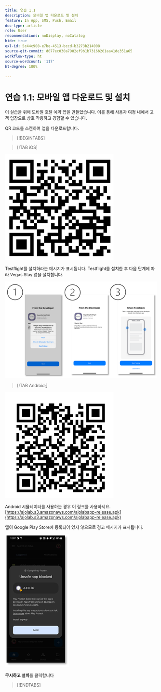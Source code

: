 ```yaml
---
title: 연습 1.1
description: 모바일 앱 다운로드 및 설치
feature: In App, SMS, Push, Email
doc-type: article
role: User
recommendations: noDisplay, noCatalog
hide: true
exl-id: 5c44c908-e7be-4513-bccd-b3273b214008
source-git-commit: d077ec030a7982ef9b1b7316b201aa41de351a65
workflow-type: ht
source-wordcount: '117'
ht-degree: 100%

---
```


# 연습 1.1: 모바일 앱 다운로드 및 설치

이 실습을 위해 모바일 호텔 예약 앱을 만들었습니다. 이를 통해 사용자 여정 내에서 고객 입장으로 상호 작용하고 경험할 수 있습니다. 

QR 코드를 스캔하여 앱을 다운로드합니다.

>[!BEGINTABS]

>[!TAB iOS]

![iOS용 QR 코드](/help/assets/lab731-ios-qr-code.png)

Testflight를 설치하라는 메시지가 표시됩니다. Testflight를 설치한 후 다음 단계에 따라 Vegas Stay 앱을 설치합니다.

![iOS 설치 단계](/help/assets/lab731-install-ios.png)

>[!TAB Android;]

![Android용 QR 코드](/help/assets/lab731-android-qr-code.png)

Android 시뮬레이터를 사용하는 경우 이 링크를 사용하세요. [https://ajolab.s3.amazonaws.com/ajolabapp-release.apk](https://ajolab.s3.amazonaws.com/ajolabapp-release.apk)

앱이 Google Play Store에 등록되어 있지 않으므로 경고 메시지가 표시됩니다.

![Android 경고 화면](/help/assets/lab731-install-android.png)

**무시하고 설치**&#x200B;를 클릭합니다

>[!ENDTABS]

